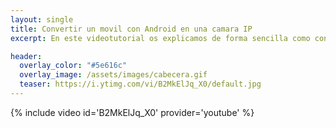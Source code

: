 ```yaml
---
layout: single
title: Convertir un movil con Android en una camara IP
excerpt: En este videotutorial os explicamos de forma sencilla como convertir un móvil con Android en una cámara IP a la que podemos ...

header:
  overlay_color: "#5e616c"
  overlay_image: /assets/images/cabecera.gif
  teaser: https://i.ytimg.com/vi/B2MkElJq_X0/default.jpg
---
```


{% include video id='B2MkElJq_X0' provider='youtube' %}
